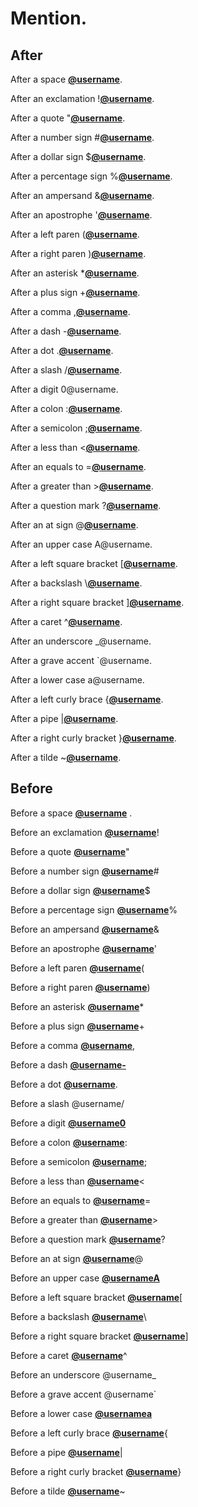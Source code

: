 # Mention.

## After

After a space [**@username**](https://github.com/username).

After an exclamation \![**@username**](https://github.com/username).

After a quote "[**@username**](https://github.com/username).

After a number sign #[**@username**](https://github.com/username).

After a dollar sign $[**@username**](https://github.com/username).

After a percentage sign %[**@username**](https://github.com/username).

After an ampersand &[**@username**](https://github.com/username).

After an apostrophe '[**@username**](https://github.com/username).

After a left paren ([**@username**](https://github.com/username).

After a right paren )[**@username**](https://github.com/username).

After an asterisk \*[**@username**](https://github.com/username).

After a plus sign +[**@username**](https://github.com/username).

After a comma ,[**@username**](https://github.com/username).

After a dash -[**@username**](https://github.com/username).

After a dot .[**@username**](https://github.com/username).

After a slash /[**@username**](https://github.com/username).

After a digit 0@username.

After a colon :[**@username**](https://github.com/username).

After a semicolon ;[**@username**](https://github.com/username).

After a less than &lt;[**@username**](https://github.com/username).

After an equals to =[**@username**](https://github.com/username).

After a greater than >[**@username**](https://github.com/username).

After a question mark ?[**@username**](https://github.com/username).

After an at sign @[**@username**](https://github.com/username).

After an upper case A@username.

After a left square bracket \[[**@username**](https://github.com/username).

After a backslash \\[**@username**](https://github.com/username).

After a right square bracket ][**@username**](https://github.com/username).

After a caret ^[**@username**](https://github.com/username).

After an underscore \_@username.

After a grave accent \`@username.

After a lower case a@username.

After a left curly brace {[**@username**](https://github.com/username).

After a pipe |[**@username**](https://github.com/username).

After a right curly bracket }[**@username**](https://github.com/username).

After a tilde ~[**@username**](https://github.com/username).

## Before

Before a space [**@username**](https://github.com/username) .

Before an exclamation [**@username**](https://github.com/username)!

Before a quote [**@username**](https://github.com/username)"

Before a number sign [**@username**](https://github.com/username)#

Before a dollar sign [**@username**](https://github.com/username)$

Before a percentage sign [**@username**](https://github.com/username)%

Before an ampersand [**@username**](https://github.com/username)&

Before an apostrophe [**@username**](https://github.com/username)'

Before a left paren [**@username**](https://github.com/username)(

Before a right paren [**@username**](https://github.com/username))

Before an asterisk [**@username**](https://github.com/username)\*

Before a plus sign [**@username**](https://github.com/username)+

Before a comma [**@username**](https://github.com/username),

Before a dash [**@username-**](https://github.com/username-)

Before a dot [**@username**](https://github.com/username).

Before a slash @username/

Before a digit [**@username0**](https://github.com/username0)

Before a colon [**@username**](https://github.com/username):

Before a semicolon [**@username**](https://github.com/username);

Before a less than [**@username**](https://github.com/username)&lt;

Before an equals to [**@username**](https://github.com/username)=

Before a greater than [**@username**](https://github.com/username)>

Before a question mark [**@username**](https://github.com/username)?

Before an at sign [**@username**](https://github.com/username)@

Before an upper case [**@usernameA**](https://github.com/usernameA)

Before a left square bracket [**@username**](https://github.com/username)\[

Before a backslash [**@username**](https://github.com/username)\\

Before a right square bracket [**@username**](https://github.com/username)]

Before a caret [**@username**](https://github.com/username)^

Before an underscore @username\_

Before a grave accent @username\`

Before a lower case [**@usernamea**](https://github.com/usernamea)

Before a left curly brace [**@username**](https://github.com/username){

Before a pipe [**@username**](https://github.com/username)\|

Before a right curly bracket [**@username**](https://github.com/username)}

Before a tilde [**@username**](https://github.com/username)~
